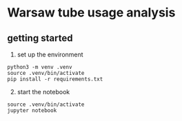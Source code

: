# Warsaw tube usage analysis

## getting started

1. set up the environment

```
python3 -m venv .venv
source .venv/bin/activate
pip install -r requirements.txt
```

2. start the notebook

```
source .venv/bin/activate
jupyter notebook
```
